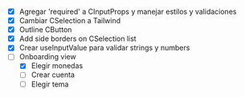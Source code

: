 * [x] Agregar 'required' a CInputProps y manejar estilos y validaciones
* [x] Cambiar CSelection a Tailwind
* [x] Outline CButton
* [x] Add side borders on CSelection list
* [x] Crear useInputValue para validar strings y numbers
* [ ] Onboarding view
    * [X] Elegir monedas
    * [ ] Crear cuenta
    * [ ] Elegir tema